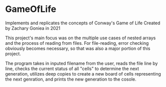 # GameOfLife
Implements and replicates the concepts of Conway's Game of Life Created by Zachary Goniea in 2021

This project's main focus was on the multiple use cases of nested arrays and the process of reading from files. For file-reading, error checking
obviously becomes necessary, so that was also a major portion of this project. 

The program takes in inputed filename from the user, reads the file line by line, checks the current status of all "cells" to determine the next generation,
utilizes deep copies to create a new board of cells representing the next genration, and prints the new generation to the cosole.
